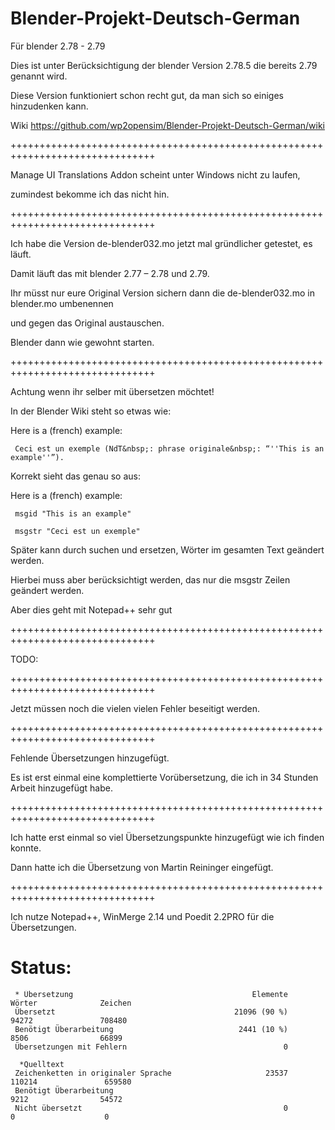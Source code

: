 # Blender-Projekt-Deutsch-German
Für blender 2.78 - 2.79

Dies ist unter Berücksichtigung der blender Version 2.78.5 die bereits 2.79 genannt wird.

Diese Version funktioniert schon recht gut, da man sich so einiges hinzudenken kann.

Wiki https://github.com/wp2opensim/Blender-Projekt-Deutsch-German/wiki

+++++++++++++++++++++++++++++++++++++++++++++++++++++++++++++++++++++++++++++++

Manage UI Translations Addon scheint unter Windows nicht zu laufen, 

zumindest bekomme ich das nicht hin.

+++++++++++++++++++++++++++++++++++++++++++++++++++++++++++++++++++++++++++++++

Ich habe die Version de-blender032.mo jetzt mal gründlicher getestet, es läuft.

Damit läuft das mit blender 2.77 – 2.78 und 2.79.

Ihr müsst nur eure Original Version sichern dann die de-blender032.mo in blender.mo umbenennen 

und gegen das Original austauschen.

Blender dann wie gewohnt starten.

+++++++++++++++++++++++++++++++++++++++++++++++++++++++++++++++++++++++++++++++

Achtung wenn ihr selber mit übersetzen möchtet!

In der Blender Wiki steht so etwas wie:


   Here is a (french) example:

     Ceci est un exemple (NdT&nbsp;: phrase originale&nbsp;: “''This is an example''”).


Korrekt sieht das genau so aus:


   Here is a (french) example:

     msgid "This is an example"

     msgstr "Ceci est un exemple"


Später kann durch suchen und ersetzen, Wörter im gesamten Text geändert werden.

Hierbei muss aber berücksichtigt werden, das nur die  msgstr Zeilen geändert werden.

Aber dies geht mit Notepad++ sehr gut

+++++++++++++++++++++++++++++++++++++++++++++++++++++++++++++++++++++++++++++++

TODO:

+++++++++++++++++++++++++++++++++++++++++++++++++++++++++++++++++++++++++++++++

Jetzt müssen noch die vielen vielen Fehler beseitigt werden.

+++++++++++++++++++++++++++++++++++++++++++++++++++++++++++++++++++++++++++++++

Fehlende Übersetzungen hinzugefügt.

Es ist erst einmal eine komplettierte Vorübersetzung, die ich in 34 Stunden Arbeit hinzugefügt habe.

+++++++++++++++++++++++++++++++++++++++++++++++++++++++++++++++++++++++++++++++

Ich hatte erst einmal so viel Übersetzungspunkte hinzugefügt wie ich finden konnte.

Dann hatte ich die Übersetzung von Martin Reininger eingefügt.

+++++++++++++++++++++++++++++++++++++++++++++++++++++++++++++++++++++++++++++++

Ich nutze Notepad++, WinMerge 2.14 und Poedit 2.2PRO für die Übersetzungen.

# Status:
     * Übersetzung                                        Elemente               Wörter              Zeichen
     Übersetzt                                        21096 (90 %)                94272               708480
     Benötigt Überarbeitung                            2441 (10 %)                 8506                66899
     Übersetzungen mit Fehlern                                   0

      *Quelltext
     Zeichenketten in originaler Sprache                     23537               110214               659580
     Benötigt Überarbeitung                                                        9212                54572
     Nicht übersetzt                                             0                    0                    0
